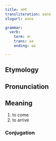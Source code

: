 ```yaml
---
title: आणो
transliteration: aano
slugurl: aano

grammar: 
  verb:
    term: आ
    trans: aa
    ending: aa

---
```

## Etymology

## Pronunciation

## Meaning
1. to come
2. to arrive

### Conjugation
<verb-conj :grammar="grammar"></verb-conj>